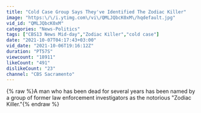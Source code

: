 ```yaml
---
title: "Cold Case Group Says They've Identified The Zodiac Killer"
image: "https:\/\/i.ytimg.com\/vi\/QMLJQbcK0xM\/hqdefault.jpg"
vid_id: "QMLJQbcK0xM"
categories: "News-Politics"
tags: ["CBS13 News Mid-day","Zodiac Killer","cold case"]
date: "2021-10-07T04:17:43+03:00"
vid_date: "2021-10-06T19:16:12Z"
duration: "PT57S"
viewcount: "18911"
likeCount: "491"
dislikeCount: "23"
channel: "CBS Sacramento"
---
```

{% raw %}A man who has been dead for several years has been named by a group of former law enforcement investigators as the notorious &quot;Zodiac Killer.&quot;{% endraw %}
